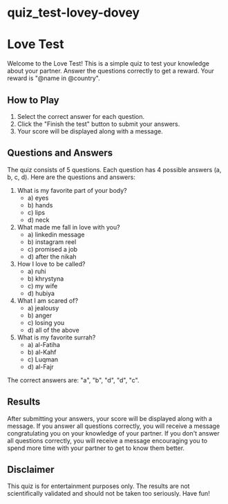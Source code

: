 # quiz_test-lovey-dovey

# Love Test

Welcome to the Love Test! This is a simple quiz to test your knowledge about your partner. Answer the questions correctly to get a reward. Your reward is "@name in @country".

## How to Play

1. Select the correct answer for each question.
2. Click the "Finish the test" button to submit your answers.
3. Your score will be displayed along with a message.

## Questions and Answers

The quiz consists of 5 questions. Each question has 4 possible answers (a, b, c, d). Here are the questions and answers:

1. What is my favorite part of your body?
   - a) eyes
   - b) hands
   - c) lips
   - d) neck
2. What made me fall in love with you?
   - a) linkedin message
   - b) instagram reel
   - c) promised a job
   - d) after the nikah
3. How I love to be called?
   - a) ruhi
   - b) khrystyna
   - c) my wife
   - d) hubiya
4. What I am scared of?
   - a) jealousy
   - b) anger
   - c) losing you
   - d) all of the above
5. What is my favorite surrah?
   - a) al-Fatiha
   - b) al-Kahf
   - c) Luqman
   - d) al-Fajr

The correct answers are: "a", "b", "d", "d", "c".

## Results

After submitting your answers, your score will be displayed along with a message. If you answer all questions correctly, you will receive a message congratulating you on your knowledge of your partner. If you don't answer all questions correctly, you will receive a message encouraging you to spend more time with your partner to get to know them better.

## Disclaimer

This quiz is for entertainment purposes only. The results are not scientifically validated and should not be taken too seriously. Have fun!
